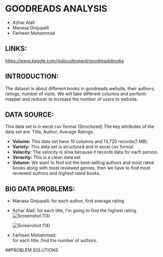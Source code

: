 # GOODREADS ANALYSIS 
 * Azhar Alali 
 * Manasa Ginjupalli
 * Farheen Mohammad

## LINKS:
https://www.kaggle.com/jealousleopard/goodreadsbooks

## INTRODUCTION:
The dataset is about different books in goodreads website, their authors, ratings, number of visits.
We will take different columns and perform mapper and reducer to increase the number of users to website.

## DATA SOURCE:
This data set is in excel csv format (Structured)
The key attributes of the data set are: Title, Author, Average Ratings.

- **Volume:**  This data set have 10 columns and 13,720 records(1 MB).
- **Variety:**  This data set is structured and in excel csv format.
- **Velocity:** The velocity is slow because it records data for each person.
- **Veracity:** This is a clean data set 
- **Volume:** We want to find out the best-selling authors and most rated books along with most  reviewed genres, then we have to find most reviewed authors and highest rated books.

             
## BIG DATA PROBLEMS:
* Manasa Ginjupalli:
   for each author, find average rating.
* Azhar Alali: 
   for each title, I'm going to find the highest rating.
   ![Screenshot (13)](https://user-images.githubusercontent.com/46798680/75128718-0a366000-568b-11ea-9065-951d54587dff.png)
   
   ![Screenshot (14)](https://user-images.githubusercontent.com/46798680/75128741-2cc87900-568b-11ea-82bb-13a90d7f96ec.png)



* Farheen Mohammad:  
   for each title ,find the number of authors.

##PROBLEM SOLUTIONS

 













